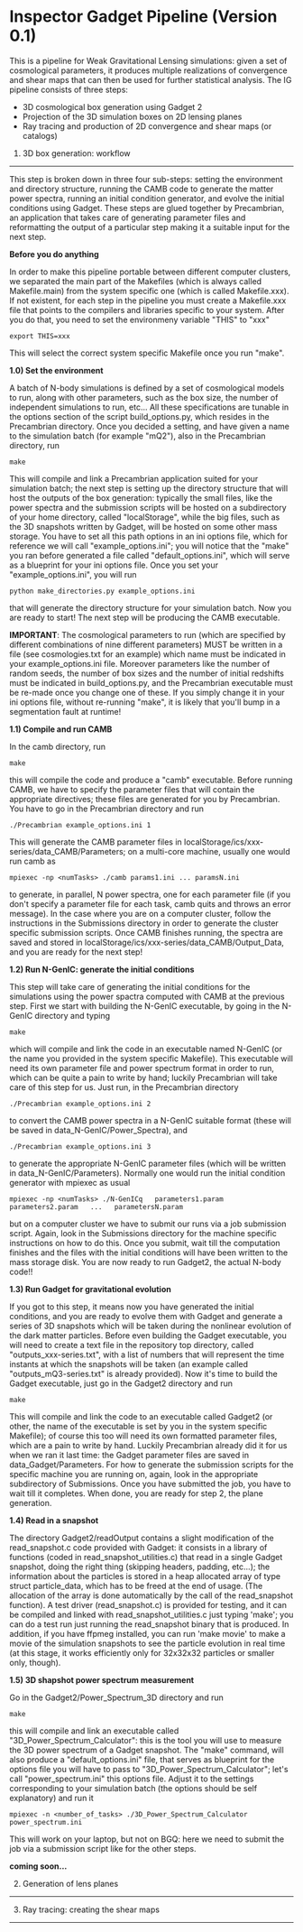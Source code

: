 Inspector Gadget Pipeline (Version 0.1)
===============

This is a pipeline for Weak Gravitational Lensing simulations: given a set of cosmological parameters, it produces multiple realizations of convergence and shear maps that can then be used for further statistical analysis. The IG pipeline consists of three steps:
 - 3D cosmological box generation using Gadget 2
 - Projection of the 3D simulation boxes on 2D lensing planes
 - Ray tracing and production of 2D convergence and shear maps (or catalogs)

1) 3D box generation: workflow
------------------------------

This step is broken down in three four sub-steps: setting the environment and directory structure, running the CAMB code to generate the matter power spectra, running an initial condition generator, and evolve the initial conditions using Gadget. These steps are glued together by Precambrian, an application that takes care of generating parameter files and reformatting the output of a particular step making it a suitable input for the next step.

**Before you do anything**

In order to make this pipeline portable between different computer clusters, we separated the main part of the Makefiles (which is always called Makefile.main) from the system specific one (which is called Makefile.xxx). If not existent, for each step in the pipeline you must create a Makefile.xxx file that points to the compilers and libraries specific to your system. After you do that, you need to set the environmeny variable "THIS" to "xxx"

    export THIS=xxx

This will select the correct system specific Makefile once you run "make". 

**1.0) Set the environment**

A batch of N-body simulations is defined by a set of cosmological models to run, along with other parameters, such as the box size, the number of independent simulations to run, etc... All these specifications are tunable in the options section of the script build_options.py, which resides in the Precambrian directory. Once you decided a setting, and have given a name to the simulation batch (for example "mQ2"), also in the Precambrian directory, run 

    make

This will compile and link a Precambrian application suited for your simulation batch; the next step is setting up the directory structure that will host the outputs of the box generation: typically the small files, like the power spectra and the submission scripts will be hosted on a subdirectory of your home directory, called "localStorage", while the big files, such as the 3D snapshots written by Gadget, will be hosted on some other mass storage. You have to set all this path options in an ini options file, which for reference we will call "example\_options.ini"; you will notice that the "make" you ran before generated a file called "default\_options.ini", which will serve as a blueprint for your ini options file. Once you set your "example_options.ini", you will run 

    python make_directories.py example_options.ini

that will generate the directory structure for your simulation batch. Now you are ready to start! The next step will be producing the CAMB executable. 

__IMPORTANT__: The cosmological parameters to run (which are specified by different combinations of nine different parameters) MUST be written in a file (see cosmologies.txt for an example) which name must be indicated in your example_options.ini file. Moreover parameters like the number of random seeds, the number of box sizes and the number of initial redshifts must be indicated in build_options.py, and the Precambrian executable must be re-made once you change one of these. If you simply change it in your ini options file, without re-running "make", it is likely that you'll bump in a segmentation fault at runtime!

**1.1) Compile and run CAMB**

In the camb directory, run

    make

this will compile the code and produce a "camb" executable. Before running CAMB, we have to specify the parameter files that will contain the appropriate directives; these files are generated for you by Precambrian. You have to go in the Precambrian directory and run

    ./Precambrian example_options.ini 1

This will generate the CAMB parameter files in localStorage/ics/xxx-series/data_CAMB/Parameters; on a multi-core machine, usually one would run camb as 

    mpiexec -np <numTasks> ./camb params1.ini ... paramsN.ini

to generate, in parallel, N power spectra, one for each parameter file (if you don't specify a parameter file for each task, camb quits and throws an error message). In the case where you are on a computer cluster, follow the instructions in the Submissions directory in order to generate the cluster specific submission scripts. Once CAMB finishes running, the spectra are saved and stored in localStorage/ics/xxx-series/data\_CAMB/Output\_Data, and you are ready for the next step!

**1.2) Run N-GenIC: generate the initial conditions**

This step will take care of generating the initial conditions for the simulations using the power spactra computed with CAMB at the previous step. First we start with building the N-GenIC executable, by going in the N-GenIC directory and typing

    make

which will compile and link the code in an executable named N-GenIC (or the name you provided in the system specific Makefile). This executable will need its own parameter file and power spectrum format in order to run, which can be quite a pain to write by hand; luckily Precambrian will take care of this step for us. Just run, in the Precambrian directory

    ./Precambrian example_options.ini 2

to convert the CAMB power spectra in a N-GenIC suitable format (these will be saved in data\_N-GenIC/Power\_Spectra), and 

    ./Precambrian example_options.ini 3

to generate the appropriate N-GenIC parameter files (which will be written in data_N-GenIC/Parameters). Normally one would run the initial condition generator with mpiexec as usual

    mpiexec -np <numTasks> ./N-GenICq   parameters1.param   parameters2.param   ...   parametersN.param

but on a computer cluster we have to submit our runs via a job submission script. Again, look in the Submissions directory for the machine specific instructions on how to do this. Once you submit, wait till the computation finishes and the files with the initial conditions will have been written to the mass storage disk. You are now ready to run Gadget2, the actual N-body code!!

**1.3) Run Gadget for gravitational evolution**

If you got to this step, it means now you have generated the initial conditions, and you are ready to evolve them with Gadget and generate a series of 3D snapshots which will be taken during the nonlinear evolution of the dark matter particles. Before even building the Gadget executable, you will need to create a text file in the repository top directory, called "outputs\_xxx-series.txt", with a list of numbers that will represent the time instants at which the snapshots will be taken (an example called "outputs\_mQ3-series.txt" is already provided). Now it's time to build the Gadget executable, just go in the Gadget2 directory and run

    make 

This will compile and link the code to an executable called Gadget2 (or other, the name of the executable is set by you in the system specific Makefile); of course this too will need its own formatted parameter files, which are a pain to write by hand. Luckily Precambrian already did it for us when we ran it last time: the Gadget parameter files are saved in data\_Gadget/Parameters. For how to generate the submission scripts for the specific machine you are running on, again, look in the appropriate subdirectory of Submissions. Once you have submitted the job, you have to wait till it completes. When done, you are ready for step 2, the plane generation. 

**1.4) Read in a snapshot**

The directory Gadget2/readOutput contains a slight modification of the read\_snapshot.c code provided with Gadget: it consists in a library of functions (coded in read\_snapshot\_utilities.c) that read in a single Gadget snapshot, doing the right thing (skipping headers, padding, etc...); the information about the particles is stored in a heap allocated array of type struct particle\_data, which has to be freed at the end of usage. (The allocation of the array is done automatically by the call of the read\_snapshot function). A test driver (read\_snapshot.c) is provided for testing, and it can be compiled and linked with read\_snapshot\_utilities.c just typing 'make'; you can do a test run just running the read_snapshot binary that is produced. In addition, if you have ffpmeg installed, you can run 'make movie' to make a movie of the simulation snapshots to see the particle evolution in real time (at this stage, it works efficiently only for 32x32x32 particles or smaller only, though).

**1.5) 3D shapshot power spectrum measurement**

Go in the Gadget2/Power\_Spectrum\_3D directory and run

    make

this will compile and link an executable called "3D\_Power\_Spectrum\_Calculator": this is the tool you will use to measure the 3D power spectrum of a Gadget snapshot. The "make" command, will also produce a "default\_options.ini" file, that serves as blueprint for the options file you will have to pass to "3D\_Power\_Spectrum\_Calculator"; let's call "power\_spectrum.ini" this options file. Adjust it to the settings corresponding to your simulation batch (the options should be self explanatory) and run it

    mpiexec -n <number_of_tasks> ./3D_Power_Spectrum_Calculator   power_spectrum.ini

This will work on your laptop, but not on BGQ: here we need to submit the job via a submission script like for the other steps.

__coming soon...__  

2) Generation of lens planes
----------------------------

3) Ray tracing: creating the shear maps
---------------------------------------

